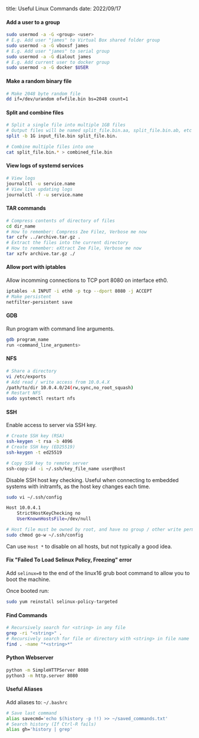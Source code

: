 title: Useful Linux Commands
date: 2022/09/17

#### Add a user to a group
```bash
sudo usermod -a -G <group> <user>
# E.g. Add user "james" to Virtual Box shared folder group
sudo usermod -a -G vboxsf james
# E.g. Add user "james" to serial group 
sudo usermod -a -G dialout james
# E.g. Add current user to docker group
sudo usermod -a -G docker $USER
```

#### Make a random binary file
```bash
# Make 2048 byte random file
dd if=/dev/urandom of=file.bin bs=2048 count=1
```

#### Split and combine files
```bash
# Split a single file into multiple 1GB files
# Output files will be named split_file.bin.aa, split_file.bin.ab, etc
split -b 1G input_file.bin split_file.bin.

# Combine multiple files into one
cat split_file.bin.* > combined_file.bin
```

#### View logs of systemd services
```bash
# View logs
journalctl -u service.name
# View live updating logs
journalctl -f -u service.name
```

#### TAR commands
```bash
# Compress contents of directory of files 
cd dir_name
# How to remember: Compress Zee Filez, Verbose me now
tar czfv ../archive.tar.gz .
# Extract the files into the current directory
# How to remember: eXtract Zee File, Verbose me now
tar xzfv archive.tar.gz ./
```

#### Allow port with iptables
Allow incomming connections to TCP port 8080 on interface eth0.
```bash
iptables -A INPUT -i eth0 -p tcp --dport 8080 -j ACCEPT
# Make persistent
netfilter-persistent save
```

#### GDB
Run program with command line arguments.
```bash
gdb program_name
run <command_line_arguments>
```

#### NFS
```bash
# Share a directory
vi /etc/exports
# Add read / write access from 10.0.4.X
/path/to/dir 10.0.4.0/24(rw,sync,no_root_squash)
# Restart NFS
sudo systemctl restart nfs
```

#### SSH
Enable access to server via SSH key.
```bash
# Create SSH key (RSA)
ssh-keygen -t rsa -b 4096
# Create SSH key (ED25519)
ssh-keygen -t ed25519

# Copy SSH key to remote server
ssh-copy-id -i ~/.ssh/key_file_name user@host
```

Disable SSH host key checking. Useful when connecting to embedded systems with initramfs, as the host key changes each time. 
```bash
sudo vi ~/.ssh/config

Host 10.0.4.1
    StrictHostKeyChecking no
    UserKnownHostsFile=/dev/null

# Host file must be owned by root, and have no group / other write permissions
sudo chmod go-w ~/.ssh/config
```
Can use ```Host *``` to disable on all hosts, but not typically a good idea.

#### Fix "Failed To Load Selinux Policy, Freezing" error
Add `selinux=0` to the end of the linux16 grub boot command to allow you to boot the machine.

Once booted run:
```bash
sudo yum reinstall selinux-policy-targeted
```

#### Find Commands

```bash
# Recursively search for <string> in any file
grep -ri "<string>" .
# Recursively search for file or directory with <string> in file name
find . -name "*<string>*"
```

#### Python Webserver
```bash
python -m SimpleHTTPServer 8080
python3 -m http.server 8080
```

#### Useful Aliases
Add aliases to: `~/.bashrc`
```bash
# Save last command
alias savecmd='echo $(history -p !!) >> ~/saved_commands.txt'
# Search history (If Ctrl-R fails)
alias gh='history | grep'
```
